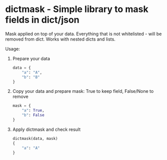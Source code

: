 # dictmask - Simple library to mask fields in dict/json

Mask applied on top of your data.
Everything that is not whitelisted - will be removed from dict.
Works with nested dicts and lists.

Usage:

1. Prepare your data

   ```python
   data = {
       "a": "A",
       "b": "B"
   }
   ```

1. Copy your data and prepare mask: True to keep field, False/None to remove

   ```python
   mask = {
       "a": True,
       "b": False
   }
   ```

1. Apply dictmask and check result

    ```python
    dictmask(data, mask)
    {
        "a": "A"
    }
    ```
